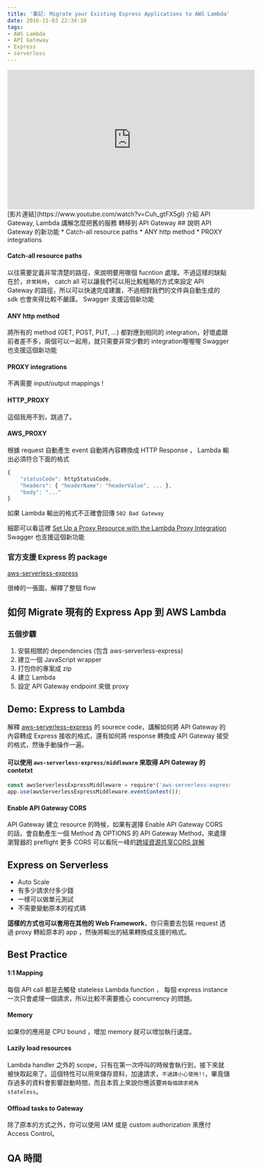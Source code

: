 ```yaml
---
title: '筆記: Migrate your Existing Express Applications to AWS Lambda'
date: 2016-11-03 22:34:10
tags:
- AWS Lambda
- API Gateway
- Express
- serverless
---
```


<iframe width="560" height="315" src="https://www.youtube.com/embed/Cuh_gtFX5gI" frameborder="0" allowfullscreen></iframe>
[影片連結](https://www.youtube.com/watch?v=Cuh_gtFX5gI)
介紹 API Gateway, Lambda
講解怎麼把舊的服務 轉移到 API Gateway
## 說明 API Gateway 的新功能
* Catch-all resource paths
* ANY http method
* PROXY integrations

#### Catch-all resource paths
以往需要定義非常清楚的路徑，來說明要用哪個 fucntion 處理。不過這樣的缺點在於，`非常耗時`， catch all 可以讓我們可以用比較粗略的方式來設定 API Gateway 的路徑，所以可以快速完成建置，不過相對我們的文件與自動生成的 sdk 也會來得比較不嚴謹。
Swagger 支援這個新功能

#### ANY http method
將所有的 method (GET, POST, PUT, …) 都對應到相同的 integration，好壞處跟前者差不多，兩個可以一起用，就只需要非常少數的 integration喔喔喔
Swagger 也支援這個新功能

#### PROXY integrations
不再需要 input/output mappings !

#### HTTP_PROXY
這個我用不到，跳過了。

#### AWS_PROXY
根據 request 自動產生 event
自動將內容轉換成 HTTP Response ， Lambda 輸出必須符合下面的格式

```javascript
{
    "statusCode": httpStatusCode,
    "headers": { "headerName": "headerValue", ... },
    "body": "..."
}
```

如果 Lambda 輸出的格式不正確會回傳  `502 Bad Gateway`

細節可以看這裡
[Set Up a Proxy Resource with the Lambda Proxy Integration](http://docs.aws.amazon.com/apigateway/latest/developerguide/api-gateway-set-up-simple-proxy.html#api-gateway-set-up-lambda-proxy-integration-on-proxy-resource)
Swagger 也支援這個新功能

### 官方支援 Express 的 package
[aws-serverless-express](https://github.com/awslabs/aws-serverless-express)

很棒的一張圖，解釋了整個 flow
<blockquote class="imgur-embed-pub" lang="en" data-id="a/AJ5yz"><a href="//imgur.com/AJ5yz"></a></blockquote><script async src="//s.imgur.com/min/embed.js" charset="utf-8"></script>

## 如何 Migrate 現有的 Express App 到 AWS Lambda
### 五個步驟
1. 安裝相關的 dependencies (包含 aws-serverless-express)
2. 建立一個 JavaScript wrapper
3. 打包你的專案成 zip 
4. 建立 Lambda 
5. 設定 API Gateway endpoint 來做 proxy

## Demo: Express to Lambda
解釋 [aws-serverless-express](https://github.com/awslabs/aws-serverless-express) 的 sourece code，講解如何將 API Gateway 的內容轉成 Express 接收的格式，還有如何將 response 轉換成 API Gateway 接受的格式，然後手動操作一遍。

#### 可以使用 `aws-serverless-express/middleware` 來取得 API Gateway 的 contetxt

```javascript
const awsServerlessExpressMiddleware = require*('aws-serverless-express/middleware');
app.use(awsServerlessExpressMiddleware.eventContext());
```

#### Enable API Gateway CORS
API Gateway 建立 resource 的時候，如果有選擇 Enable API Gateway CORS 的話，會自動產生一個 Method 為 OPTIONS 的 API Gateway Method，來處理瀏覽器的 preflight
更多 CORS 可以看阮一峰的[跨域資源共享CORS 詳解](http://www.ruanyifeng.com/blog/2016/04/cors.html)

## Express on Serverless 
* Auto Scale
* 有多少請求付多少錢
* 一樣可以做單元測試
* 不需要變動原本的程式碼

**這樣的方式也可以套用在其他的 Web Framework**，你只需要去包裝 request 透過 proxy 轉給原本的 app ，然後將輸出的結果轉換成支援的格式。

## Best Practice
#### 1:1 Mapping
每個 API call 都是去觸發 stateless Lambda function ， 每個 express instance 一次只會處理一個請求，所以比較不需要擔心 concurrency 的問題。

#### Memory
如果你的應用是 CPU bound ，增加 memory 就可以增加執行速度。

#### Lazily load resources
Lambda handler 之外的 scope，只有在第一次呼叫的時候會執行到，接下來就被快取起來了。這個特性可以用來儲存資料，加速請求，`不過請小心使用!!`，畢竟儲存過多的資料會影響啟動時間，而且本質上來說你應該要`將每個請求視為 stateless`。

#### Offload tasks to Gateway
除了原本的方式之外，你可以使用 IAM 或是 custom authorization 來應付 Access Control。

## QA 時間



